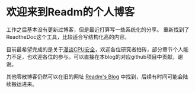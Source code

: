 欢迎来到Readm的个人博客
===================================

工作之后基本没有更新过博客，但是最近打算写一些系统化的分享。
重新找到了ReadtheDoc这个工具，比较适合写结构化高的内容。

目前最希望完成的是关于[漫谈CPU安全](./%E6%BC%AB%E8%B0%88CPU%E5%AE%89%E5%85%A8/0%20%E5%BC%95%E8%A8%80/0%20%E5%BC%95%E8%A8%80.md)，欢迎各位研究者拍砖，部分章节个人能力不足，也欢迎各位的参与。可以直接在本blog的对应github项目中贡献，谢谢。

其他零散博客仍然可以在旧的网址 [Readm's Blog](http://readm.tech/) 中找到，后续有时间可能会陆续搬运进来。